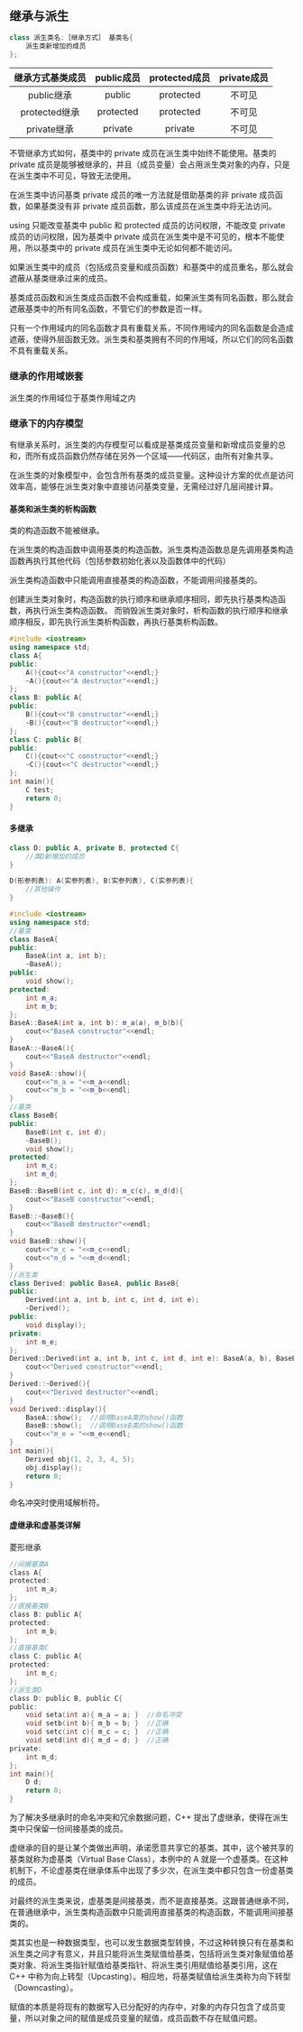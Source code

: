 ## 继承与派生
```c++
class 派生类名:［继承方式］ 基类名{
    派生类新增加的成员
};
```

|继承方式基类成员|public成员|protected成员|private成员|
|:-:|:-:|:-:|:-:|
|public继承|public|protected|不可见|
|protected继承|protected|protected|不可见|
|private继承|private|private|不可见|

不管继承方式如何，基类中的 private 成员在派生类中始终不能使用。基类的 private 成员是能够被继承的，并且（成员变量）会占用派生类对象的内存，只是在派生类中不可见，导致无法使用。

在派生类中访问基类 private 成员的唯一方法就是借助基类的非 private 成员函数，如果基类没有非 private 成员函数，那么该成员在派生类中将无法访问。

using 只能改变基类中 public 和 protected 成员的访问权限，不能改变 private 成员的访问权限，因为基类中 private 成员在派生类中是不可见的，根本不能使用，所以基类中的 private 成员在派生类中无论如何都不能访问。

如果派生类中的成员（包括成员变量和成员函数）和基类中的成员重名，那么就会遮蔽从基类继承过来的成员。

基类成员函数和派生类成员函数不会构成重载，如果派生类有同名函数，那么就会遮蔽基类中的所有同名函数，不管它们的参数是否一样。

只有一个作用域内的同名函数才具有重载关系，不同作用域内的同名函数是会造成遮蔽，使得外层函数无效。派生类和基类拥有不同的作用域，所以它们的同名函数不具有重载关系。
### 继承的作用域嵌套
派生类的作用域位于基类作用域之内
### 继承下的内存模型
有继承关系时，派生类的内存模型可以看成是基类成员变量和新增成员变量的总和，而所有成员函数仍然存储在另外一个区域——代码区，由所有对象共享。

在派生类的对象模型中，会包含所有基类的成员变量。这种设计方案的优点是访问效率高，能够在派生类对象中直接访问基类变量，无需经过好几层间接计算。
#### 基类和派生类的析构函数
类的构造函数不能被继承。

在派生类的构造函数中调用基类的构造函数。派生类构造函数总是先调用基类构造函数再执行其他代码（包括参数初始化表以及函数体中的代码）

派生类构造函数中只能调用直接基类的构造函数，不能调用间接基类的。

创建派生类对象时，构造函数的执行顺序和继承顺序相同，即先执行基类构造函数，再执行派生类构造函数。
而销毁派生类对象时，析构函数的执行顺序和继承顺序相反，即先执行派生类析构函数，再执行基类析构函数。

```c++
#include <iostream>
using namespace std;
class A{
public:
    A(){cout<<"A constructor"<<endl;}
    ~A(){cout<<"A destructor"<<endl;}
};
class B: public A{
public:
    B(){cout<<"B constructor"<<endl;}
    ~B(){cout<<"B destructor"<<endl;}
};
class C: public B{
public:
    C(){cout<<"C constructor"<<endl;}
    ~C(){cout<<"C destructor"<<endl;}
};
int main(){
    C test;
    return 0;
}
```
#### 多继承
```c++
class D: public A, private B, protected C{
    //类D新增加的成员
}

D(形参列表): A(实参列表), B(实参列表), C(实参列表){
    //其他操作
}

#include <iostream>
using namespace std;
//基类
class BaseA{
public:
    BaseA(int a, int b);
    ~BaseA();
public:
    void show();
protected:
    int m_a;
    int m_b;
};
BaseA::BaseA(int a, int b): m_a(a), m_b(b){
    cout<<"BaseA constructor"<<endl;
}
BaseA::~BaseA(){
    cout<<"BaseA destructor"<<endl;
}
void BaseA::show(){
    cout<<"m_a = "<<m_a<<endl;
    cout<<"m_b = "<<m_b<<endl;
}
//基类
class BaseB{
public:
    BaseB(int c, int d);
    ~BaseB();
    void show();
protected:
    int m_c;
    int m_d;
};
BaseB::BaseB(int c, int d): m_c(c), m_d(d){
    cout<<"BaseB constructor"<<endl;
}
BaseB::~BaseB(){
    cout<<"BaseB destructor"<<endl;
}
void BaseB::show(){
    cout<<"m_c = "<<m_c<<endl;
    cout<<"m_d = "<<m_d<<endl;
}
//派生类
class Derived: public BaseA, public BaseB{
public:
    Derived(int a, int b, int c, int d, int e);
    ~Derived();
public:
    void display();
private:
    int m_e;
};
Derived::Derived(int a, int b, int c, int d, int e): BaseA(a, b), BaseB(c, d), m_e(e){
    cout<<"Derived constructor"<<endl;
}
Derived::~Derived(){
    cout<<"Derived destructor"<<endl;
}
void Derived::display(){
    BaseA::show();  //调用BaseA类的show()函数
    BaseB::show();  //调用BaseB类的show()函数
    cout<<"m_e = "<<m_e<<endl;
}
int main(){
    Derived obj(1, 2, 3, 4, 5);
    obj.display();
    return 0;
}
```
命名冲突时使用域解析符。
#### 虚继承和虚基类详解
菱形继承
```c
//间接基类A
class A{
protected:
    int m_a;
};
//直接基类B
class B: public A{
protected:
    int m_b;
};
//直接基类C
class C: public A{
protected:
    int m_c;
};
//派生类D
class D: public B, public C{
public:
    void seta(int a){ m_a = a; }  //命名冲突
    void setb(int b){ m_b = b; }  //正确
    void setc(int c){ m_c = c; }  //正确
    void setd(int d){ m_d = d; }  //正确
private:
    int m_d;
};
int main(){
    D d;
    return 0;
}
```
为了解决多继承时的命名冲突和冗余数据问题，C++ 提出了虚继承，使得在派生类中只保留一份间接基类的成员。

虚继承的目的是让某个类做出声明，承诺愿意共享它的基类。其中，这个被共享的基类就称为虚基类（Virtual Base Class），本例中的 A 就是一个虚基类。在这种机制下，不论虚基类在继承体系中出现了多少次，在派生类中都只包含一份虚基类的成员。

对最终的派生类来说，虚基类是间接基类，而不是直接基类。这跟普通继承不同，在普通继承中，派生类构造函数中只能调用直接基类的构造函数，不能调用间接基类的。

类其实也是一种数据类型，也可以发生数据类型转换，不过这种转换只有在基类和派生类之间才有意义，并且只能将派生类赋值给基类，包括将派生类对象赋值给基类对象、将派生类指针赋值给基类指针、将派生类引用赋值给基类引用，这在 C++ 中称为向上转型（Upcasting）。相应地，将基类赋值给派生类称为向下转型（Downcasting）。

赋值的本质是将现有的数据写入已分配好的内存中，对象的内存只包含了成员变量，所以对象之间的赋值是成员变量的赋值，成员函数不存在赋值问题。
